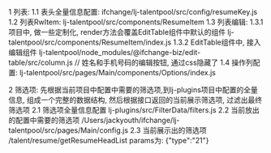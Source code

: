 1 列表:
1.1 表头全量信息配置:
ifchange/lj-talentpool/src/config/resumeKey.js
1.2 列表RwItem:
lj-talentpool/src/components/ResumeItem
1.3 列表编辑:
1.3.1 项目中, 做一些定制化, render方法会覆盖EditTable组件中默认的组件
lj-talentpool/src/components/ResumeItem/index.js
1.3.2 EditTable组件中, 接入编辑组件
lj-talentpool/node_modules/@ifchange-biz/edit-table/src/column.js
// 姓名和手机号码的编辑按钮, 通过css隐藏了
1.4 操作列配置:
lj-talentpool/src/pages/Main/components/Options/index.js


2 筛选项:
先根据当前项目中配置中需要的筛选项,到lj-plugins项目中配置的全量信息, 组成一个完整的数据结构, 然后根据接口返回的当前展示筛选项, 过滤出最终筛选项
2.1 筛选项全量信息配置
lj-plugins/src/FilterData/filters.js
2.2 当前放出的配置中需要的筛选项
/Users/jackyouth/ifchange/lj-talentpool/src/pages/Main/config.js
2.3 当前展示出的筛选项
/talent/resume/getResumeHeadList
params为: {"type":"21"}

